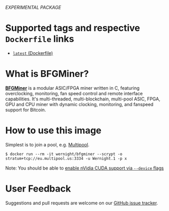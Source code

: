 *EXPERIMENTAL PACKAGE*

# Supported tags and respective `Dockerfile` links

  * [`latest` (Dockerfile)](https://github.com/wernight/docker-bfgminer/blob/master/Dockerfile)


# What is BFGMiner?

**[BFGMiner](https://github.com/luke-jr/bfgminer)** is a modular ASIC/FPGA miner written in C,
featuring overclocking, monitoring, fan speed control and remote interface capabilities.
It's multi-threaded, multi-blockchain, multi-pool ASIC, FPGA, GPU and CPU
miner with dynamic clocking, monitoring, and fanspeed support for Bitcoin.


# How to use this image

Simplest is to join a pool, e.g. [Multipool](https://www.multipool.us/dashboard/help/).

    $ docker run --rm -it wernight/bfgminer --scrypt -o stratum+tcp://eu.multipool.us:3334 -u Wernight.1 -p x

Note: You should be able to [enable nVidia CUDA support via `--device` flags](https://stackoverflow.com/questions/25185405/using-gpu-from-a-docker-container)


# User Feedback

Suggestions and pull requests are welcome on our [GitHub issue tracker](https://github.com/wernight/docker-bfgminer/issues).
